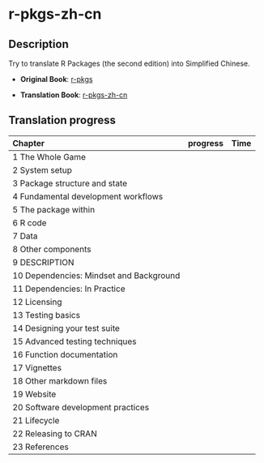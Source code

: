 # r-pkgs-zh-cn

## Description

Try to translate R Packages (the second edition) into Simplified Chinese.

-   **Original Book**: [r-pkgs](https://r-pkgs.org/)

-   **Translation Book**: [r-pkgs-zh-cn](https://zhenghu159.github.io/r-pkgs-zh-cn/)

## Translation progress

| Chapter                                  | progress | Time      |
|:-----------------------------------------|:---------|:----------|
| 1  The Whole Game                        |          |           |
| 2  System setup                          |          |           |
| 3  Package structure and state           |          |           |
| 4  Fundamental development workflows     |          |           |
| 5  The package within                    |          |           |
| 6  R code                                |          |           |
| 7  Data                                  |          |           |
| 8  Other components                      |          |           |
| 9  DESCRIPTION                           |          |           |
| 10  Dependencies: Mindset and Background |          |           |
| 11  Dependencies: In Practice            |          |           |
| 12  Licensing                            |          |           |
| 13  Testing basics                       |          |           |
| 14  Designing your test suite            |          |           |
| 15  Advanced testing techniques          |          |           |
| 16  Function documentation               |          |           |
| 17  Vignettes                            |          |           |
| 18  Other markdown files                 |          |           |
| 19  Website                              |          |           |
| 20  Software development practices       |          |           |
| 21  Lifecycle                            |          |           |
| 22  Releasing to CRAN                    |          |           |
| 23  References                           |          |           |





